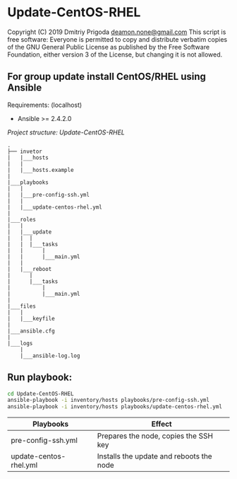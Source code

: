 Update-CentOS-RHEL
===

Copyright (C) 2019 Dmitriy Prigoda <deamon.none@gmail.com> 
This script is free software: Everyone is permitted to copy and distribute verbatim copies of 
the GNU General Public License as published by the Free Software Foundation, either version 3
of the License, but changing it is not allowed.

For group update install CentOS/RHEL using Ansible
--------------------------------------------------

Requirements: (localhost)

- Ansible >= 2.4.2.0

*Project structure: Update-CentOS-RHEL*

    .
    ├── invetor
    |   |___hosts
    |   |
    |   |___hosts.example
    |
    |___playbooks
    |   |
    |   |___pre-config-ssh.yml
    |   |
    |   |___update-centos-rhel.yml
    |
    |___roles
    |   |
    |   |___update
    |   |  |
    |   |  |___tasks
    |   |      |
    |   |      |___main.yml
    |   |
    |   |___reboot
    |      |
    |      |___tasks
    |          |
    |          |___main.yml
    |
    |___files
    |   |
    |   |___keyfile
    |
    |___ansible.cfg
    |
    |___logs
        |
   	    |___ansible-log.log
        
        
## Run playbook:

```bash
cd Update-CentOS-RHEL
ansible-playbook -i inventory/hosts playbooks/pre-config-ssh.yml
ansible-playbook -i inventory/hosts playbooks/update-centos-rhel.yml
```


Playbooks|Effect
---------|------
pre-config-ssh.yml|Prepares the node, copies the SSH key
update-centos-rhel.yml|Installs the update and reboots the node
